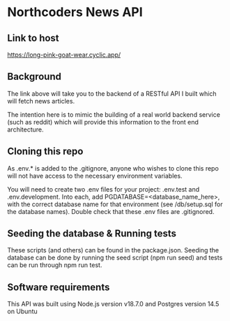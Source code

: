 # Northcoders News API

## Link to host

https://long-pink-goat-wear.cyclic.app/

## Background

The link above will take you to the backend of a RESTful API I built which will fetch news articles.

The intention here is to mimic the building of a real world backend service (such as reddit) which will provide this information to the front end architecture.

## Cloning this repo

As .env.\* is added to the .gitignore, anyone who wishes to clone this repo will not have access to the necessary environment variables.

You will need to create two .env files for your project: .env.test and .env.development. Into each, add PGDATABASE=<database_name_here>, with the correct database name for that environment (see /db/setup.sql for the database names). Double check that these .env files are .gitignored.

## Seeding the database & Running tests

These scripts (and others) can be found in the package.json. Seeding the database can be done by running the seed script (npm run seed) and tests can be run through npm run test.

## Software requirements

This API was built using Node.js version v18.7.0 and Postgres version 14.5 on Ubuntu
